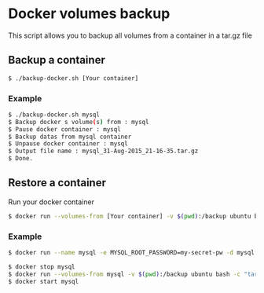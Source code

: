 # Docker volumes backup

This script allows you to backup all volumes from a container in a tar.gz file

## Backup a container

```sh
$ ./backup-docker.sh [Your container]
```

### Example

```sh
$ ./backup-docker.sh mysql
$ Backup docker s volume(s) from : mysql
$ Pause docker container : mysql
$ Backup datas from mysql container
$ Unpause docker container : mysql
$ Output file name : mysql_31-Aug-2015_21-16-35.tar.gz
$ Done.
```

## Restore a container

Run your docker container

```sh
$ docker run --volumes-from [Your container] -v $(pwd):/backup ubuntu bash -c "tar xf /backup/[Backup_file].tar.gz"
```

### Example

```sh
$ docker run --name mysql -e MYSQL_ROOT_PASSWORD=my-secret-pw -d mysql:tag
```

```sh
$ docker stop mysql
$ docker run --volumes-from mysql -v $(pwd):/backup ubuntu bash -c "tar xf /backup/mysql_31-Aug-2015_21-16-35.tar.gz"
$ docker start mysql
```
